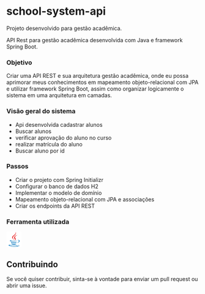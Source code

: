 # school-system-api
Projeto desenvolvido para gestão acadêmica.

API Rest para gestão acadêmica desenvolvida com Java e framework Spring Boot.

### Objetivo
Criar uma API REST e sua arquitetura gestão acadêmica, onde eu possa aprimorar meus conhecimentos em mapeamento objeto-relacional com JPA e utilizar framework Spring Boot, assim como organizar logicamente o sistema em uma arquitetura em camadas.

### Visão geral do sistema

- Api desenvolvida cadastrar alunos
- Buscar alunos
- verificar aprovação do aluno no curso
- realizar matrícula do aluno
- Buscar aluno por id

### Passos 

- Criar o projeto com Spring Initializr
- Configurar o banco de dados H2
- Implementar o modelo de domínio
- Mapeamento objeto-relacional com JPA e associações
- Criar os endpoints da API REST

### Ferramenta utilizada

<a href="https://www.java.com" target="_blank"> <img src="https://raw.githubusercontent.com/devicons/devicon/master/icons/java/java-original.svg" alt="java" width="40" height="40"/> </a> 

## Contribuindo

Se você quiser contribuir, sinta-se à vontade para enviar um pull request ou abrir uma issue.
